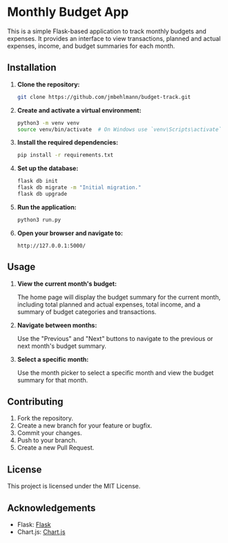 # Monthly Budget App

This is a simple Flask-based application to track monthly budgets and expenses. It provides an interface to view transactions, planned and actual expenses, income, and budget summaries for each month.


## Installation

1. **Clone the repository:**

    ```bash
    git clone https://github.com/jmbehlmann/budget-track.git
    ```

2. **Create and activate a virtual environment:**

    ```bash
    python3 -m venv venv
    source venv/bin/activate  # On Windows use `venv\Scripts\activate`
    ```

3. **Install the required dependencies:**

    ```bash
    pip install -r requirements.txt
    ```

4. **Set up the database:**

    ```bash
    flask db init
    flask db migrate -m "Initial migration."
    flask db upgrade
    ```

5. **Run the application:**

    ```bash
    python3 run.py
    ```

6. **Open your browser and navigate to:**

    ```
    http://127.0.0.1:5000/
    ```

## Usage

1. **View the current month's budget:**

    The home page will display the budget summary for the current month, including total planned and actual expenses, total income, and a summary of budget categories and transactions.

2. **Navigate between months:**

    Use the "Previous" and "Next" buttons to navigate to the previous or next month's budget summary.

3. **Select a specific month:**

    Use the month picker to select a specific month and view the budget summary for that month.


## Contributing

1. Fork the repository.
2. Create a new branch for your feature or bugfix.
3. Commit your changes.
4. Push to your branch.
5. Create a new Pull Request.

## License

This project is licensed under the MIT License.

## Acknowledgements

- Flask: [Flask](https://flask.palletsprojects.com/)
- Chart.js: [Chart.js](https://www.chartjs.org/)
